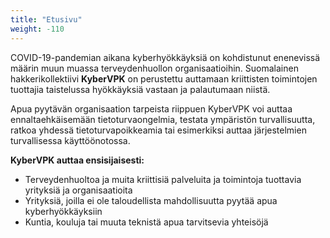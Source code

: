 ```yaml
---
title: "Etusivu"
weight: -110
---
```


COVID-19-pandemian aikana kyberhyökkäyksiä on kohdistunut enenevissä määrin muun muassa terveydenhuollon organisaatioihin. Suomalainen hakkerikollektiivi **KyberVPK** on perustettu auttamaan kriittisten toimintojen tuottajia taistelussa hyökkäyksiä vastaan ja palautumaan niistä.

Apua pyytävän organisaation tarpeista riippuen KyberVPK voi auttaa ennaltaehkäisemään tietoturvaongelmia, testata ympäristön turvallisuutta, ratkoa yhdessä tietoturvapoikkeamia tai esimerkiksi auttaa järjestelmien turvallisessa käyttöönotossa.

**KyberVPK auttaa ensisijaisesti:**

* Terveydenhuoltoa ja muita kriittisiä palveluita ja toimintoja tuottavia yrityksiä ja organisaatioita
* Yrityksiä, joilla ei ole taloudellista mahdollisuutta pyytää apua kyberhyökkäyksiin
* Kuntia, kouluja tai muuta teknistä apua tarvitsevia yhteisöjä

